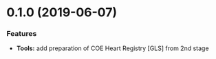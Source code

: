 # 0.1.0 (2019-06-07)

### Features

- **Tools:** add preparation of COE Heart Registry [GLS] from 2nd stage
